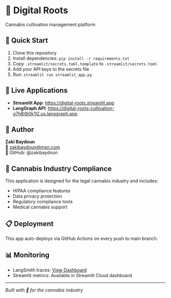# 🌿 Digital Roots

Cannabis cultivation management platform

## 🚀 Quick Start

1. Clone this repository
2. Install dependencies: `pip install -r requirements.txt`
3. Copy `.streamlit/secrets.toml.template` to `.streamlit/secrets.toml`
4. Add your API keys to the secrets file
5. Run: `streamlit run streamlit_app.py`

## 🔗 Live Applications

- **Streamlit App**: https://digital-roots.streamlit.app
- **LangGraph API**: https://digital-roots-cultivation-g7h8i9j0k1l2.us.langgraph.app

## 👤 Author

**Zaki Baydoun**  
📧 zakibaydoun@msn.com  
🐙 GitHub: @zakibaydoun

## 🌿 Cannabis Industry Compliance

This application is designed for the legal cannabis industry and includes:
- HIPAA compliance features
- Data privacy protection
- Regulatory compliance tools
- Medical cannabis support

## 📋 Deployment

This app auto-deploys via GitHub Actions on every push to main branch.

## 📊 Monitoring

- LangSmith traces: [View Dashboard](https://smith.langchain.com/)
- Streamlit metrics: Available in Streamlit Cloud dashboard

---
*Built with 💚 for the cannabis industry*
